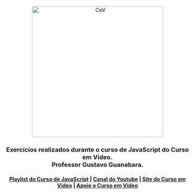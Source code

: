 <p align="center">
  <a href="https://www.cursoemvideo.com/">
    <img alt="CeV" src="https://www.cursoemvideo.com/wp-content/uploads/2019/08/cursoemvideo-logo-branca.png" width="350" />
  </a>
</p>

<h3 align="center">
  Exercícios realizados durante o curso de JavaScript do Curso em Vídeo.<br>
  Professor Gustavo Guanabara.
</h3>

<h4 align="center">    
  <a href="https://www.youtube.com/watch?v=1-w1RfGIov4&list=PLHz_AreHm4dlsK3Nr9GVvXCbpQyHQl1o1">Playlist do Curso de JavaScript</a> |
  <a href="https://www.youtube.com/channel/UCrWvhVmt0Qac3HgsjQK62FQ">Canal do Youtube</a> |
  <a href="http://www.cursoemvideo.com">Site do Curso em Vídeo</a> |
  <a href="http://www.cursoemvideo.com/apoie">Apoie o Curso em Vídeo</a>
</h4>

